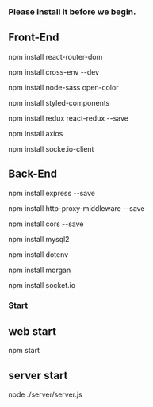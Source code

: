 ### Please install it before we begin.

## Front-End
npm install react-router-dom

npm install cross-env --dev

npm install node-sass open-color

npm install styled-components

npm install redux react-redux --save

npm install axios

npm install socke.io-client

## Back-End
npm install express --save

npm install http-proxy-middleware --save

npm install cors --save

npm install mysql2

npm install dotenv

npm install morgan

npm install socket.io

### Start

## web start
npm start

## server start
node ./server/server.js

